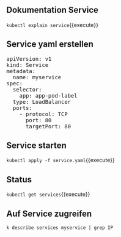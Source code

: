 ## Dokumentation Service
`kubectl explain service`{{execute}}

## Service yaml erstellen
<pre class="file" data-filename="service.yaml" data-target="replace">
apiVersion: v1
kind: Service
metadata:
  name: myservice
spec:
  selector:
    app: app-pod-label
  type: LoadBalancer
  ports:
    - protocol: TCP
      port: 80
      targetPort: 80
</pre>   

## Service starten
`kubectl apply -f service.yaml`{{execute}}

## Status
`kubectl get services`{{execute}}   
## Auf Service zugreifen
`k describe services myservice | grep IP`
